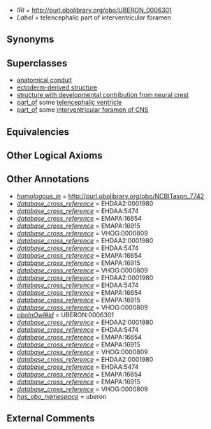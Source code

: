  * *IRI* = http://purl.obolibrary.org/obo/UBERON_0006301
 * *Label* = telencephalic part of interventricular foramen

## Synonyms


## Superclasses

 * [anatomical conduit](../../UBERON/11/UBERON_0004111.md)
 * [ectoderm-derived structure](../../UBERON/21/UBERON_0004121.md)
 * [structure with developmental contribution from neural crest](../../UBERON/14/UBERON_0010314.md)
 * [part_of](../../BFO/50/BFO_0000050.md) some [telencephalic ventricle](../../UBERON/85/UBERON_0002285.md)
 * [part_of](../../BFO/50/BFO_0000050.md) some [interventricular foramen of CNS](../../UBERON/93/UBERON_0003993.md)

## Equivalencies


## Other Logical Axioms


## Other Annotations

 * *[homologous_in](../../core#homologous/in/core#homologous_in.md)* = http://purl.obolibrary.org/obo/NCBITaxon_7742
 * *[database_cross_reference](../../ef/oboInOwl#hasDbXref.md)* = EHDAA2:0001980
 * *[database_cross_reference](../../ef/oboInOwl#hasDbXref.md)* = EHDAA:5474
 * *[database_cross_reference](../../ef/oboInOwl#hasDbXref.md)* = EMAPA:16654
 * *[database_cross_reference](../../ef/oboInOwl#hasDbXref.md)* = EMAPA:16915
 * *[database_cross_reference](../../ef/oboInOwl#hasDbXref.md)* = VHOG:0000809
 * *[database_cross_reference](../../ef/oboInOwl#hasDbXref.md)* = EHDAA2:0001980
 * *[database_cross_reference](../../ef/oboInOwl#hasDbXref.md)* = EHDAA:5474
 * *[database_cross_reference](../../ef/oboInOwl#hasDbXref.md)* = EMAPA:16654
 * *[database_cross_reference](../../ef/oboInOwl#hasDbXref.md)* = EMAPA:16915
 * *[database_cross_reference](../../ef/oboInOwl#hasDbXref.md)* = VHOG:0000809
 * *[database_cross_reference](../../ef/oboInOwl#hasDbXref.md)* = EHDAA2:0001980
 * *[database_cross_reference](../../ef/oboInOwl#hasDbXref.md)* = EHDAA:5474
 * *[database_cross_reference](../../ef/oboInOwl#hasDbXref.md)* = EMAPA:16654
 * *[database_cross_reference](../../ef/oboInOwl#hasDbXref.md)* = EMAPA:16915
 * *[database_cross_reference](../../ef/oboInOwl#hasDbXref.md)* = VHOG:0000809
 * *[oboInOwl#id](../../id/oboInOwl#id.md)* = UBERON:0006301
 * *[database_cross_reference](../../ef/oboInOwl#hasDbXref.md)* = EHDAA2:0001980
 * *[database_cross_reference](../../ef/oboInOwl#hasDbXref.md)* = EHDAA:5474
 * *[database_cross_reference](../../ef/oboInOwl#hasDbXref.md)* = EMAPA:16654
 * *[database_cross_reference](../../ef/oboInOwl#hasDbXref.md)* = EMAPA:16915
 * *[database_cross_reference](../../ef/oboInOwl#hasDbXref.md)* = VHOG:0000809
 * *[database_cross_reference](../../ef/oboInOwl#hasDbXref.md)* = EHDAA2:0001980
 * *[database_cross_reference](../../ef/oboInOwl#hasDbXref.md)* = EHDAA:5474
 * *[database_cross_reference](../../ef/oboInOwl#hasDbXref.md)* = EMAPA:16654
 * *[database_cross_reference](../../ef/oboInOwl#hasDbXref.md)* = EMAPA:16915
 * *[database_cross_reference](../../ef/oboInOwl#hasDbXref.md)* = VHOG:0000809
 * *[has_obo_namespace](../../ce/oboInOwl#hasOBONamespace.md)* = uberon

## External Comments


